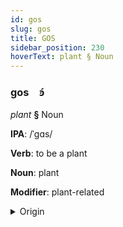 ```yaml
---
id: gos
slug: gos
title: GOS
sidebar_position: 230
hoverText: plant § Noun
---
```


### gos&emsp;<span kind="abugida">ꜿ́</span>

*plant* **§** Noun

**IPA**: /ˈgɑs/

**Verb**: to be a plant

**Noun**: plant

**Modifier**: plant-related

<details>
    <summary>Origin</summary>
    Dhivehi ގަސް gas [ɡäs̺]<br/>
    <em>Indo-Iranian Language Family</em>
</details>